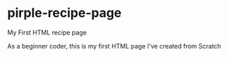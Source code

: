 # pirple-recipe-page
My First HTML recipe page

As a beginner coder, this is my first HTML page I've created from Scratch
